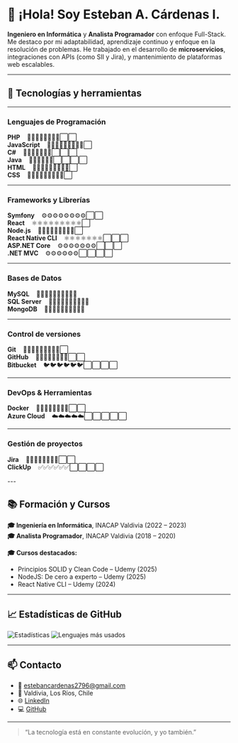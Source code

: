 # 👋 ¡Hola! Soy Esteban A. Cárdenas I.

**Ingeniero en Informática** y **Analista Programador** con enfoque Full-Stack. Me destaco por mi adaptabilidad, aprendizaje continuo y enfoque en la resolución de problemas. He trabajado en el desarrollo de **microservicios**, integraciones con APIs (como SII y Jira), y mantenimiento de plataformas web escalables.

---

<p align="center">

## 🧰 Tecnologías y herramientas

---

### Lenguajes de Programación  
**PHP** &nbsp;&nbsp; 🚀🚀🚀🚀🚀🚀🚀🚀⬜⬜  
**JavaScript** &nbsp;&nbsp; 🚀🚀🚀🚀🚀🚀🚀🚀🚀⬜  
**C#** &nbsp;&nbsp; 🚀🚀🚀🚀🚀🚀🚀⬜⬜⬜  
**Java** &nbsp;&nbsp; 🚀🚀🚀🚀🚀🚀⬜⬜⬜⬜  
**HTML** &nbsp;&nbsp; 🚀🚀🚀🚀🚀🚀🚀🚀🚀⬜  
**CSS** &nbsp;&nbsp; 🚀🚀🚀🚀🚀🚀🚀🚀🚀⬜  

---

### Frameworks y Librerías  
**Symfony** &nbsp;&nbsp; ⚙️⚙️⚙️⚙️⚙️⚙️⚙️⚙️⬜⬜  
**React** &nbsp;&nbsp; ⚛️⚛️⚛️⚛️⚛️⚛️⚛️⚛️⚛️⬜  
**Node.js** &nbsp;&nbsp; 🌳🌳🌳🌳🌳🌳🌳🌳🌳⬜  
**React Native CLI** &nbsp;&nbsp; ⚛️⚛️⚛️⚛️⚛️⚛️⚛️⬜⬜⬜  
**ASP.NET Core** &nbsp;&nbsp; ⚙️⚙️⚙️⚙️⚙️⚙️⚙️⬜⬜⬜  
**.NET MVC** &nbsp;&nbsp; ⚙️⚙️⚙️⚙️⚙️⚙️⬜⬜⬜⬜  

---

### Bases de Datos  
**MySQL** &nbsp;&nbsp; 🐬🐬🐬🐬🐬🐬🐬🐬🌑🌑  
**SQL Server** &nbsp;&nbsp; 🐘🐘🐘🐘🐘🐘🐑🌑🌑🌑  
**MongoDB** &nbsp;&nbsp; 🍃🍃🍃🍃🍃🍃🌑🌑🌑🌑  

---

### Control de versiones  
**Git** &nbsp;&nbsp; 🐙🐙🐙🐙🐙🐙🐙🐙🐙⬜  
**GitHub** &nbsp;&nbsp; 🐙🐙🐙🐙🐙🐙🐙🐙⬜⬜  
**Bitbucket** &nbsp;&nbsp; 🐦🐦🐦🐦🐦🐦⬜⬜⬜⬜  

---

### DevOps & Herramientas  
**Docker** &nbsp;&nbsp; 🐳🐳🐳🐳🐳🐳🐳🐳⬜⬜  
**Azure Cloud** &nbsp;&nbsp; ☁️☁️☁️☁️☁️⬜⬜⬜⬜⬜  

---

### Gestión de proyectos  
**Jira** &nbsp;&nbsp; 📝📝📝📝📝📝📝📝⬜⬜  
**ClickUp** &nbsp;&nbsp; ✅✅✅✅✅✅⬜⬜⬜⬜  

</p>
---

## 📚 Formación y Cursos
**🎓 Ingeniería en Informática**, INACAP Valdivia (2022 – 2023)  
**🎓 Analista Programador**, INACAP Valdivia (2018 – 2020)

**🎓 Cursos destacados:**
- Principios SOLID y Clean Code – Udemy (2025)
- NodeJS: De cero a experto – Udemy (2025)
- React Native CLI – Udemy (2024)

---

## 📈 Estadísticas de GitHub

![Estadísticas](https://github-readme-stats.vercel.app/api?username=EstebanCardenas27&show_icons=true&theme=radical)
![Lenguajes más usados](https://github-readme-stats.vercel.app/api/top-langs/?username=EstebanCardenas27&layout=compact&theme=radical)

---

## 📫 Contacto

- 📧 estebancardenas2796@gmail.com  
- 📍 Valdivia, Los Ríos, Chile  
- 🌐 [LinkedIn](https://linkedin.com/in/esteban-cárdenas)  
- 💻 [GitHub](https://github.com/EstebanCardenas27)

---

> “La tecnología está en constante evolución, y yo también.”
